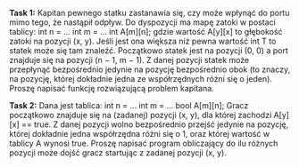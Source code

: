 **Task 1:**
Kapitan pewnego statku zastanawia się, czy może wpłynąć do portu mimo tego, że nastąpił
odpływ. Do dyspozycji ma mapę zatoki w postaci tablicy:
int n = ...
int m = ...
int A[m][n];
gdzie wartość A[y][x] to głębokość zatoki na pozycji (x, y). Jeśli jest ona większa niż pewna
wartość int T to statek może się tam znaleźć. Początkowo statek jest na pozycji (0, 0) a port
znajduje się na pozycji (n − 1, m − 1). Z danej pozycji statek może przepłynąć bezpośrednio
jedynie na pozycję bezpośrednio obok (to znaczy, na pozycję, której dokładnie jedna ze
współrzędnych różni się o jeden). Proszę napisać funkcję rozwiązującą problem kapitana.


**Task 2:**
Dana jest tablica:
int n = ...
int m = ...
bool A[m][n];
Gracz początkowo znajduje się na (zadanej) pozycji (x, y), dla której zachodzi A[y][x] == true.
Z danej pozycji wolno bezpośrednio przejść jedynie na pozycję, której dokładnie jedna
współrzędna różni się o 1, oraz której wartość w tablicy A wynosi true. Proszę napisać program
obliczający do ilu różnych pozycji może dojść gracz startując z zadanej pozycji (x, y).
